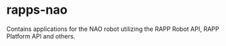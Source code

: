 # rapps-nao
Contains applications for the NAO robot utilizing the RAPP Robot API, RAPP Platform API and others.
